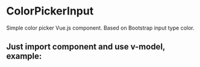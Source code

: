 # ColorPickerInput
Simple color picker Vue.js component. Based on Bootstrap input type color.

## Just import component and use v-model, example:


<template>
  <div>
    <div class="col-md-3">
       <ColorPickerInput v-model="color" lebel-name="Test Color"/>
    </div>
 </div>
</template>

<script>
import ColorPickerInput from './ColorPickerInput';

export default {
  name: "TestColorPicker",
  components: {
    ColorPickerInput,
  },
data() {
  return {
    color: '#4D53B3'
   }
  }
}


## Props to customize, you can rewrite it by use this properties:

// prop="default" //
  
label-name="Color" // String;

label-class="mb-2" // By default got bootstrap class "mb-2" - String;

style-picker-position="left: 5px" // If you want color picker to be on the right of the input just change it to "right: 5px";

style-padding-picker="padding-left: 35px;" // If you want color picker to be on the right change it to "padding-right: 35px";

main-class="form-group" // Main div class

input-class="form-control" // Input class
